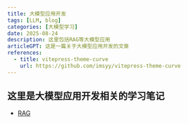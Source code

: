 ```yaml
---
title: 大模型应用开发
tags: [LLM, blog]
categories: [大模型学习]
date: 2025-08-24
description: 这里包括RAG等大模型应用
articleGPT: 这是一篇关于大模型应用开发的文章
references:
  - title: vitepress-theme-curve
    url: https://github.com/imsyy/vitepress-theme-curve
---
```


## 这里是大模型应用开发相关的学习笔记

- [RAG](/posts/2025/20250824)


